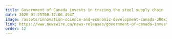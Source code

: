 ```yaml
---
title: Government of Canada invests in tracing the steel supply chain
date: 2020-01-25T00:17:06.494Z
image: /assets/innovation-science-and-economic-development-canada-300x300.png
link: https://www.newswire.ca/news-releases/government-of-canada-invests-in-tracing-the-steel-supply-chain-804219475.html
order: 12
---
```

